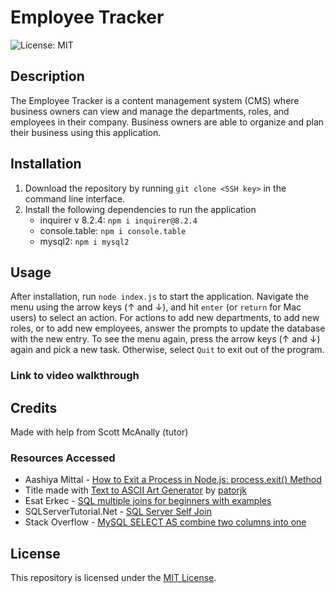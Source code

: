 # Employee Tracker

![License: MIT](https://img.shields.io/badge/License-MIT-yellow.svg)

## Description
The Employee Tracker is a content management system (CMS) where business owners can view and manage the departments, roles, and employees in their company. Business owners are able to organize and plan their business using this application.

## Installation
1. Download the repository by running ```git clone <SSH key>``` in the command line interface.
2. Install the following dependencies to run the application
    * inquirer v 8.2.4: ```npm i inquirer@8.2.4```
    * console.table: ```npm i console.table```
    * mysql2: ```npm i mysql2```

## Usage
After installation, run ```node index.js``` to start the application. Navigate the menu using the arrow keys (↑ and ↓), and hit ```enter``` (or ```return``` for Mac users) to select an action. For actions to add new departments, to add new roles, or to add new employees, answer the prompts to update the database with the new entry. To see the menu again, press the arrow keys (↑ and ↓) again and pick a new task. Otherwise, select ```Quit``` to exit out of the program.

### Link to video walkthrough

## Credits
Made with help from Scott McAnally (tutor)

### Resources Accessed
* Aashiya Mittal - [How to Exit a Process in Node.js: process.exit() Method](https://www.knowledgehut.com/blog/web-development/node-js-process-exit#using-process.exit())
* Title made with [Text to ASCII Art Generator](https://patorjk.com/software/taag/#p=display&f=ANSI%20Shadow&t=Employee%0AManager) by [patorjk](https://github.com/patorjk)
* Esat Erkec - [SQL multiple joins for beginners with examples](https://www.sqlshack.com/sql-multiple-joins-for-beginners-with-examples/)
* SQLServerTutorial.Net - [SQL Server Self Join](https://www.sqlservertutorial.net/sql-server-basics/sql-server-self-join/)
* Stack Overflow - [MySQL SELECT AS combine two columns into one](https://stackoverflow.com/questions/18860233/mysql-select-as-combine-two-columns-into-one)

## License
This repository is licensed under the [MIT License](https://opensource.org/licenses/MIT).